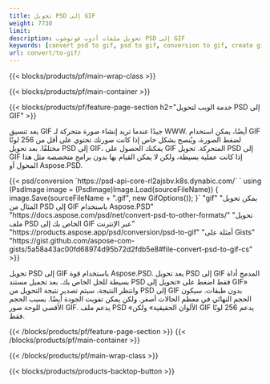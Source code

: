 ```yaml
---
title: تحويل PSD إلى GIF
weight: 7730
limit: 
description: تحويل ملفات أدوب فوتوشوب PSD إلى GIF
keywords: [convert psd to gif, psd to gif, conversion to gif, create gif from psd, print psd as gif]
url: convert/to-gif/
---
```


{{< blocks/products/pf/main-wrap-class >}}

{{< blocks/products/pf/main-container >}}

{{< blocks/products/pf/feature-page-section h2="خدمة الويب لتحويل PSD إلى GIF" >}}
<p>يعد تنسيق GIF جيدًا عندما تريد إنشاء صورة متحركة لـ WWW. أيضًا، يمكن استخدام GIF لضغط الصورة، ويُنصح بشكل خاص إذا كانت صورتك تحتوي على أقل من 256 لونًا مختلفًا. بعد تحويل PSD إلى GIF، يمكنك الحصول على GIF المتحركة. تحويل PSD إلى GIF إذا كانت عملية بسيطة، ولكن لا يمكن القيام بها بدون برامج متخصصة مثل هذا المحول أو Aspose.PSD.</p>
{{< psd/conversion `https://psd-api-core-rl2ajsbv.k8s.dynabic.com/` 
`    using (PsdImage image = (PsdImage)Image.Load(sourceFileName))
    {
        image.Save(sourceFileName + ".gif",  new GifOptions());
    }` 
"gif" 
"يمكن تحويل المثال من PSD إلى GIF باستخدام Aspose.PSD"  "https://docs.aspose.com/psd/net/convert-psd-to-other-formats/" 
"تحويل ملف PSD الخاص بك إلى GIF عبر الإنترنت" "https://products.aspose.app/psd/conversion/psd-to-gif" 
"أمثلة على Gists" "https://gist.github.com/aspose-com-gists/5a58a43ac00fd68974d95b72d2fdb5e8#file-convert-psd-to-gif-cs" >}}
<p>تحويل PSD إلى GIF باستخدام قوة Aspose.PSD. يعد تحويل PSD إلى GIF المدمج أداة بسيطة للحل الخاص بك. بعد تحميل مستند PSD فقط اضغط على «تحويل إلى GIF» وانتظر النتيجة. سيتم تصدير نتيجة التحويل من PSD إلى GIF بدون طبقات. سيكون الحجم النهائي في معظم الحالات أصغر. ولكن يمكن تفويت الجودة أيضًا. بسبب الحجم الأقصى للوحة صور GIF. يدعم ملف PSD «الألوان الحقيقية» ولكن GIF يدعم 256 لونًا فقط. </p>
{{< /blocks/products/pf/feature-page-section >}}
{{< /blocks/products/pf/main-container >}}


{{< /blocks/products/pf/main-wrap-class >}}

{{< blocks/products/products-backtop-button >}}
